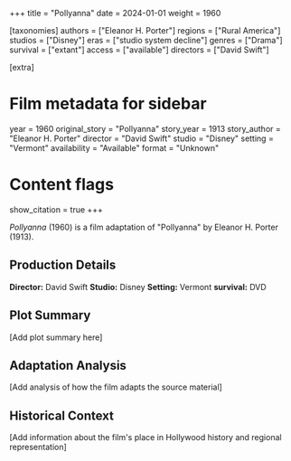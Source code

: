 +++
title = "Pollyanna"
date = 2024-01-01
weight = 1960

[taxonomies]
authors = ["Eleanor H. Porter"]
regions = ["Rural America"]
studios = ["Disney"]
eras = ["studio system decline"]
genres = ["Drama"]
survival = ["extant"]
access = ["available"]
directors = ["David Swift"]

[extra]
# Film metadata for sidebar
year = 1960
original_story = "Pollyanna"
story_year = 1913
story_author = "Eleanor H. Porter"
director = "David Swift"
studio = "Disney"
setting = "Vermont"
availability = "Available"
format = "Unknown"

# Content flags
show_citation = true
+++

*Pollyanna* (1960) is a film adaptation of "Pollyanna" by Eleanor H. Porter (1913).

## Production Details

**Director:** David Swift
**Studio:** Disney
**Setting:** Vermont
**survival:** DVD

## Plot Summary

[Add plot summary here]

## Adaptation Analysis

[Add analysis of how the film adapts the source material]

## Historical Context

[Add information about the film's place in Hollywood history and regional representation]